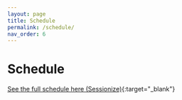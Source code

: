 ```yaml
---
layout: page
title: Schedule
permalink: /schedule/
nav_order: 6
---
```


# Schedule

<p />

[See the full schedule here (Sessionize)](https://sessionize.com/view/ht1oni9m/GridSmart?format=Embed_Styled_Html&isDark=False&title=Orlando%20Code%20Camp%202024){:target="_blank"}
